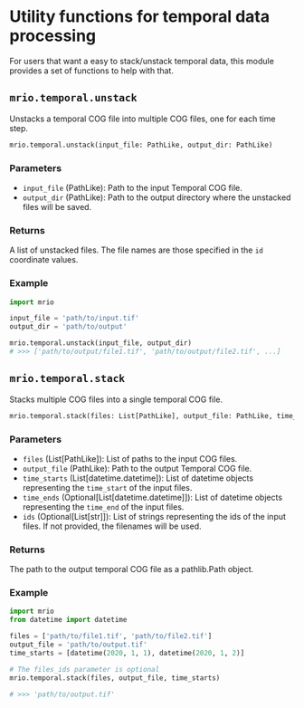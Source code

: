 # Utility functions for temporal data processing

For users that want a easy to stack/unstack temporal data, this module provides a set of functions to help with that.

## `mrio.temporal.unstack`

Unstacks a temporal COG file into multiple COG files, one 
for each time step.

```python
mrio.temporal.unstack(input_file: PathLike, output_dir: PathLike)
```

### Parameters

- `input_file` (PathLike): Path to the input Temporal COG file.
- `output_dir` (PathLike): Path to the output directory where the unstacked files will be saved.

### Returns

A list of unstacked files. The file names are those specified in the `id` coordinate values.


### Example

```python
import mrio

input_file = 'path/to/input.tif'
output_dir = 'path/to/output'

mrio.temporal.unstack(input_file, output_dir)
# >>> ['path/to/output/file1.tif', 'path/to/output/file2.tif', ...]
```

## `mrio.temporal.stack`

Stacks multiple COG files into a single temporal COG file.

```python
mrio.temporal.stack(files: List[PathLike], output_file: PathLike, time_starts: List[datetime.datetime], time_ends: Optional[List[datetime.datetime]] = None, ids: Optional[List[str]] = None) -> Path
```

### Parameters

- `files` (List[PathLike]): List of paths to the input COG files.
- `output_file` (PathLike): Path to the output Temporal COG file.
- `time_starts` (List[datetime.datetime]): List of datetime objects representing the `time_start` of the input files.
- `time_ends` (Optional[List[datetime.datetime]]): List of datetime objects representing the `time_end` of the input files.
- `ids` (Optional[List[str]]): List of strings representing the ids of the input files. If not provided, the filenames will be used.

### Returns

The path to the output temporal COG file as a pathlib.Path object.

### Example

```python
import mrio
from datetime import datetime

files = ['path/to/file1.tif', 'path/to/file2.tif']
output_file = 'path/to/output.tif'
time_starts = [datetime(2020, 1, 1), datetime(2020, 1, 2)]

# The files_ids parameter is optional
mrio.temporal.stack(files, output_file, time_starts)

# >>> 'path/to/output.tif'
```

